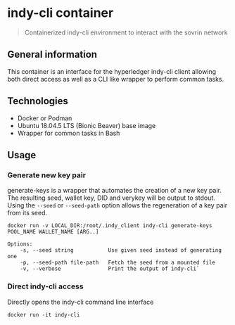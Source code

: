 # indy-cli container
> Containerized indy-cli environment to interact with the sovrin network

## General information
This container is an interface for the hyperledger indy-cli client allowing both direct access as well as a CLI like wrapper to perform common tasks.

## Technologies
* Docker or Podman
* Ubuntu 18.04.5 LTS (Bionic Beaver) base image
* Wrapper for common tasks in Bash

## Usage

### Generate new key pair
generate-keys is a wrapper that automates the creation of a new key pair. The resulting seed, wallet key, DID and verykey will be output to stdout.
Using the `--seed` or `--seed-path` option allows the regeneration of a key pair from its seed.

```
docker run -v LOCAL_DIR:/root/.indy_client indy-cli generate-keys POOL_NAME WALLET_NAME [ARG..]

Options:
    -s, --seed string           Use given seed instead of generating one
    -p, --seed-path file-path   Fetch the seed from a mounted file
    -v, --verbose               Print the output of indy-cli`
```
### Direct indy-cli access
Directly opens the indy-cli command line interface

```
docker run -it indy-cli
```
